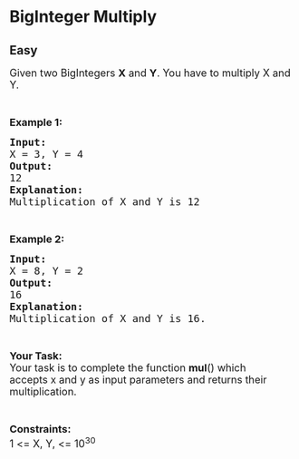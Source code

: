 # BigInteger Multiply
## Easy
<div class="problems_problem_content__Xm_eO"><p><span style="font-size:18px">Given two BigIntegers <strong>X</strong> and <strong>Y</strong>. You have&nbsp;to multiply X and Y.</span></p>

<p>&nbsp;</p>

<p><strong style="font-size:18px">Example 1:</strong></p>

<pre><span style="font-size:18px"><strong>Input:</strong>
X = 3, Y = 4
<strong>Output:</strong>
12
<strong>Explanation:
</strong>Multiplication of X and Y is 12</span>
</pre>

<p>&nbsp;</p>

<p><span style="font-size:18px"><strong>Example 2:</strong></span></p>

<pre><span style="font-size:18px"><strong>Input:</strong>
X = 8, Y = 2 
<strong>Output:</strong>
16
<strong>Explanation:
</strong>Multiplication of X and Y is 16.</span></pre>

<p>&nbsp;</p>

<p><span style="font-size:18px"><strong>Your Task:</strong><br>
Your task is to complete the function <strong>mul</strong>() which accepts&nbsp;x and y as input parameters and returns their multiplication.</span></p>

<p>&nbsp;</p>

<p><span style="font-size:18px"><strong>Constraints:</strong><br>
1 &lt;= X, Y, &lt;= 10<sup>30</sup></span></p>
</div>